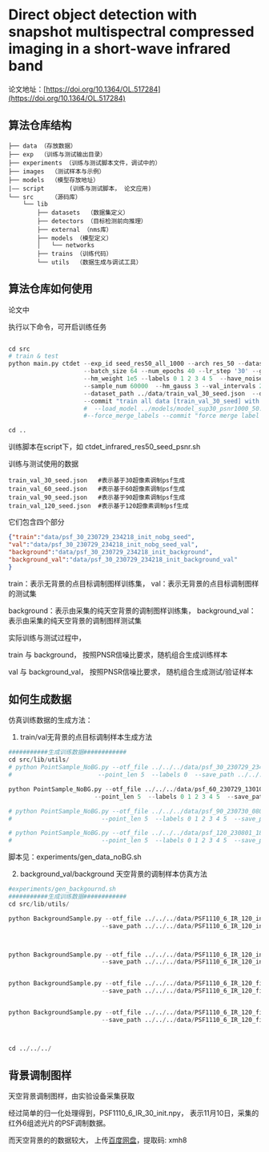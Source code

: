 # Direct object detection with snapshot multispectral compressed imaging in a short-wave infrared band

论文地址：[https://doi.org/10.1364/OL.517284](https://doi.org/10.1364/OL.517284)


## 算法仓库结构


```
├── data （存放数据）
├── exp  （训练与测试输出目录）
├── experiments （训练与测试脚本文件，调试中的）
├── images	（测试样本与示例）
├── models	（模型存放地址）
|—— script       (训练与测试脚本， 论文应用)
└── src		（源码库）
    └── lib
        ├── datasets  （数据集定义）
        ├── detectors （目标检测前向推理）
        ├── external （nms库）
        ├── models （模型定义）
        │   └── networks
        ├── trains （训练代码）
        └── utils  （数据生成与调试工具）

```

## 算法仓库如何使用

论文中

执行以下命令，可开启训练任务

```python

cd src
# train & test
python main.py ctdet --exp_id seed_res50_all_1000 --arch res_50 --dataset point --mse_loss \
                     --batch_size 64 --num_epochs 40 --lr_step '30' --gpus 1 --debug 0 \
                     --hm_weight 1e5 --labels 0 1 2 3 4 5  --have_noise False --noise_sigma 0.02\
                     --sample_num 60000  --hm_gauss 3 --val_intervals 2 \
                     --dataset_path ../data/train_val_30_seed.json  --data_mode all --psnr 1000 1001 \
                     --commit "train all data [train_val_30_seed] with resnet50 psnr=1000, without noise" \
                     #  --load_model ../models/model_sup30_psnr1000_50.pth
                     #--force_merge_labels --commit "force merge label for all data, just eval local precise"

cd ..

```

训练脚本在script下，如 ctdet_infrared_res50_seed_psnr.sh

训练与测试使用的数据 

```
train_val_30_seed.json   #表示基于30超像素调制psf生成
train_val_60_seed.json   #表示基于60超像素调制psf生成
train_val_90_seed.json   #表示基于90超像素调制psf生成
train_val_120_seed.json  #表示基于120超像素调制psf生成

```

它们包含四个部分

```json
{"train":"data/psf_30_230729_234218_init_nobg_seed",
"val":"data/psf_30_230729_234218_init_nobg_seed_val",
"background":"data/psf_30_230729_234218_init_background",
"background_val":"data/psf_30_230729_234218_init_background_val"
}
```

train：表示无背景的点目标调制图样训练集， val：表示无背景的点目标调制图样的测试集

background：表示由采集的纯天空背景的调制图样训练集， background_val：表示由采集的纯天空背景的调制图样测试集

实际训练与测试过程中， 

train 与 background， 按照PNSR信噪比要求，随机组合生成训练样本

val 与 background_val， 按照PNSR信噪比要求， 随机组合生成测试/验证样本



## 如何生成数据

仿真训练数据的生成方法：

1. train/val无背景的点目标调制样本生成方法

```python
###########生成训练数据############
cd src/lib/utils/
# python PointSample_NoBG.py --otf_file ../../../data/psf_30_230729_234218_init.npy --point_type gauss --weight_mode onehot \
#                        --point_len 5  --labels 0  --save_path ../../../data/one_background --num 10 --jobs 16

python PointSample_NoBG.py --otf_file ../../../data/psf_60_230729_130106_init.npy --point_type gauss --weight_mode rand \
                        --point_len 5  --labels 0 1 2 3 4 5  --save_path ../../../data/psf_60_230729_130106_init_nobg_seed --num 20000 --jobs 16

# python PointSample_NoBG.py --otf_file ../../../data/psf_90_230730_080929_init.npy --point_type gauss --weight_mode rand \
#                         --point_len 5  --labels 0 1 2 3 4 5  --save_path ../../../data/psf_90_230730_080929_init_nobg_seed --num 20000 --jobs 16

# python PointSample_NoBG.py --otf_file ../../../data/psf_120_230801_180614_init.npy --point_type gauss --weight_mode rand \
#                         --point_len 5  --labels 0 1 2 3 4 5  --save_path ../../../data/psf_120_230801_180614_init_nobg_seed --num 20000 --jobs 16

```

脚本见：experiments/gen_data_noBG.sh

2. background_val/background 天空背景的调制样本仿真方法

```python
#experiments/gen_backgournd.sh
###########生成训练数据############
cd src/lib/utils/

python BackgroundSample.py --otf_file ../../../data/PSF1110_6_IR_120_init.npy \
                          --save_path ../../../data/PSF1110_6_IR_120_init_background_val --jobs 10



python BackgroundSample.py --otf_file ../../../data/PSF1110_6_IR_120_init.npy \
                          --save_path ../../../data/PSF1110_6_IR_120_init_background --jobs 10


python BackgroundSample.py --otf_file ../../../data/PSF1110_6_IR_120_final.npy \
                          --save_path ../../../data/PSF1110_6_IR_120_final_background_val --jobs 10


python BackgroundSample.py --otf_file ../../../data/PSF1110_6_IR_120_final.npy \
                          --save_path ../../../data/PSF1110_6_IR_120_final_background --jobs 10



cd ../../../


```

## 背景调制图样

天空背景调制图样，由实验设备采集获取

经过简单的归一化处理得到，PSF1110_6_IR_30_init.npy， 表示11月10日，采集的红外6组滤光片的PSF调制数据。

而天空背景的的数据较大， 上传[百度网盘](https://pan.baidu.com/s/12vaHgK3WWUAllUIOE09p8w?pwd=xmh8)，提取码: xmh8
